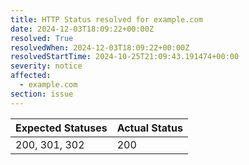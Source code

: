 ```yaml
---
title: HTTP Status resolved for example.com
date: 2024-12-03T18:09:22+00:00Z
resolved: True
resolvedWhen: 2024-12-03T18:09:22+00:00Z
resolvedStartTime: 2024-10-25T21:09:43.191474+00:00
severity: notice
affected:
  - example.com
section: issue
---
```


| Expected Statuses | Actual Status  |
|-------------------|----------------|
| 200, 301, 302 | 200 |
